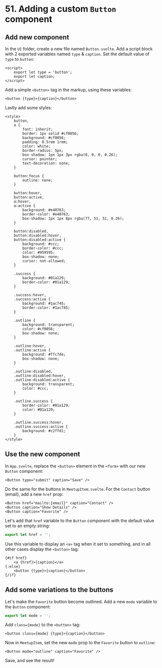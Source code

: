 # 51. Adding a custom `Button` component

## Add new component

In the `UI` folder, create a new file named `Button.svelte`.
Add a script block with 2 exported variables named `type` & `caption`. Set the default value of `type` to `button`:

```svelte
<script>
    export let type = 'button';
    export let caption;
</script>
```

Add a simple `<button>` tag in the markup, using these variables:

```svelte
<button {type}>{caption}</button>
```

Lastly add some styles:

```svelte
<style>
    button,
    a {
        font: inherit;
        border: 1px solid #cf0056;
        background: #cf0056;
        padding: 0.5rem 1rem;
        color: white;
        border-radius: 5px;
        box-shadow: 1px 1px 3px rgba(0, 0, 0, 0.26);
        cursor: pointer;
        text-decoration: none;
    }

    button:focus {
        outline: none;
    }

    button:hover,
    button:active,
    a:hover,
    a:active {
        background: #e40763;
        border-color: #e40763;
        box-shadow: 1px 1px 8px rgba(77, 51, 51, 0.26);
    }

    button:disabled,
    button:disabled:hover,
    button:disabled:active {
        background: #ccc;
        border-color: #ccc;
        color: #959595;
        box-shadow: none;
        cursor: not-allowed;
    }

    .success {
        background: #01a129;
        border-color: #01a129;
    }

    .success:hover,
    .success:active {
        background: #1ac745;
        border-color: #1ac745;
    }

    .outline {
        background: transparent;
        color: #cf0056;
        box-shadow: none;
    }

    .outline:hover,
    .outline:active {
        background: #ffc7de;
        box-shadow: none;
    }

    .outline:disabled,
    .outline:disabled:hover,
    .outline:disabled:active {
        background: transparent;
        color: #ccc;
    }

    .outline.success {
        border-color: #01a129;
        color: #01a129;
    }

    .outline.success:hover,
    .outline.success:active {
        background: #c2ffd1;
    }
</style>
```

## Use the new component

In `App.svelte`, replace the `<button>` element in the `<form>` with our new `Button` component:

```svelte
<Button type="submit" caption="Save" />
```

Do the same for the buttons in `MeetupItem.svelte`.
For the `Contact` button (email), add a new `href` prop:

```svelte
<Button href="mailto:{email}" caption="Contact" />
<Button caption="Show Details" />
<Button caption="Favorite" />
```

Let's add that `href` variable to the `Button` component with the default value set to an empty string:

```js
export let href = '';
```

Use this variable to display an `<a>` tag when it set to something, and in all other cases display the `<button>` tag:

```svelte
{#if href}
    <a {href}>{caption}</a>
{:else}
    <button {type}>{caption}</button>
{/if}
```

## Add some variations to the buttons

Let's make the `Favorite` button become outlined.
Add a new `mode` variable to the `Button` component:

```js
export let mode = '';
```

Add `class={mode}` to the `<button>` tag:

```svelte
<button class={mode} {type}>{caption}</button>
```

Now in `MeetupItem`, set the new `mode` prop to the `Favorite` button to `outline`:

```svelte
<Button mode="outline" caption="Favorite" />
```

Save, and see the result!
